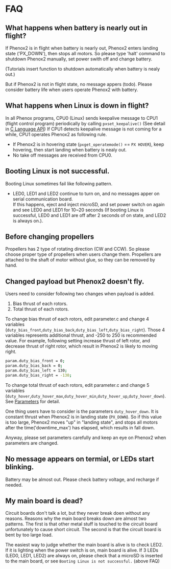 # FAQ## What happens when battery is nearly out in flight?If Phenox2 is in flight when battery is nearly out, Phenox2 enters landing state ('PX_DOWN'), then stops all motors. So please type 'halt' command to shutdown Phenox2 manually, set power swith off and change battery.  (Tutorials insert function to shutdown automatically when battery is nealy out.)  But if Phenox2 is not in flight state, no message appers (todo). Please consider battery life when users operate Phenox2 with battery.## What happens when Linux is down in flight? In all Phenox programs, CPU0 (Linux) sends keepalive message to  CPU1 (flight control program) periodically by calling `pxset_keepalive()` (See detail in [C Language API](/dev/api)) If CPU1 detects keepalive message is not coming for a while, CPU1 operates Phenox2 as following rule.   - If Phenox2 is in hovering state (`pxget_operatemode()` == `PX HOVER`), keep hovering, then start landing when battery is nealy out. - No take off messages are received from CPU0.  ## Booting Linux is not successful.  Booting Linux sometimes fail like following pattern.   - LED0, LED1 and LED2 continue to turn on, and no messages apper on serial communication board.  If this happens, eject and inject microSD, and set power switch on again and see LED0 and LED1 for 10~20 seconds (If booting Linux is successful, LED0 and LED1 are off after 2 seconds of on state, and LED2 is always on.).  ## Before changing propellersPropellers has 2 type of rotating direction (CW and CCW). So please choose proper type of propellers when users change them. Propellers are attached to the shaft of motor without glue, so they can be removed by hand.  ## Changed payload but Phenox2 doesn't fly.Users need to consider following two changes when payload is added.   1. Bias thrust of each rotors.     2. Total thrust of each rotors.  To change bias thrust of each rotors, edit parameter.c and change 4 variables (`duty_bias_front`,`duty_bias_back`,`duty_bias_left`,`duty_bias_right`). Those 4 variables represents additional thrust, and -250 to 250 is recommended value. For example, following setting increase thrust of left rotor, and decrease thrust of right rotor, which result in Phenox2 is likely to moving right.  ```bashparam.duty_bias_front = 0;param.duty_bias_back = 0;param.duty_bias_left = 130;param.duty_bias_right = -130;```  To change total thrust of each rotors, edit parameter.c and change 5 variables (`duty_hover`,`duty_hover_max`,`duty_hover_min`,`duty_hover_up`,`duty_hover_down`). See [Parameters](./dev/param) for detail. One thing users have to consider is the parameters `duty_hover_down`. It is constant thrust when Phenox2 is in landing state (`PX_DOWN`). So if this value is too large, Phenox2 moves "up" in "landing state", and stops all motors after the time('downtime_max') has elapsed, which results in fall down. Anyway, please set parameters carefully and keep an eye on Phenox2 when parameters are changed. ## No message appears on termial, or LEDs start blinking. Battery may be  almost out. Please check battery voltage, and recharge if needed.## My main board is dead?Circuit boards don't talk a lot, but they never break doen without any reasons. Reasons why the main board breaks down are almost two patterns. The first is that other metal stuff is touched to the circuit board unfortunately to cause short circuit. The second is that the circuit board is bent by too large load.  The easiest way to judge whether the main board is alive is to check LED2. If it is lighting when the power switch is on, main board is alive.If 3 LEDs (LED0, LED1, LED2) are always on, please check that a microSD is inserted to the main board, or see `Booting Linux is not successful.` (above FAQ)